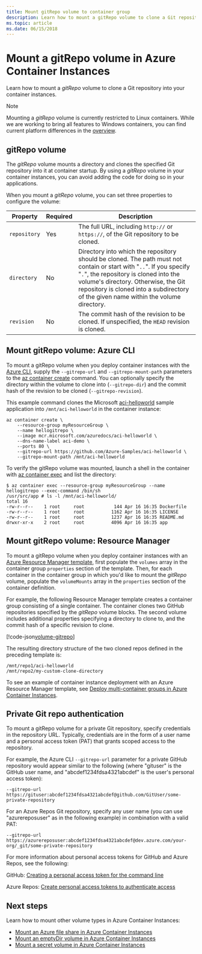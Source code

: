 ```yaml
---
title: Mount gitRepo volume to container group
description: Learn how to mount a gitRepo volume to clone a Git repository into your container instances
ms.topic: article
ms.date: 06/15/2018
---
```


# Mount a gitRepo volume in Azure Container Instances

Learn how to mount a *gitRepo* volume to clone a Git repository into your container instances.

> [!NOTE]
> Mounting a *gitRepo* volume is currently restricted to Linux containers. While we are working to bring all features to Windows containers, you can find current platform differences in the [overview](container-instances-overview.md#linux-and-windows-containers).

## gitRepo volume

The *gitRepo* volume mounts a directory and clones the specified Git repository into it at container startup. By using a *gitRepo* volume in your container instances, you can avoid adding the code for doing so in your applications.

When you mount a *gitRepo* volume, you can set three properties to configure the volume:

| Property | Required | Description |
| -------- | -------- | ----------- |
| `repository` | Yes | The full URL, including `http://` or `https://`, of the Git repository to be cloned.|
| `directory` | No | Directory into which the repository should be cloned. The path must not contain or start with "`..`".  If you specify "`.`", the repository is cloned into the volume's directory. Otherwise, the Git repository is cloned into a subdirectory of the given name within the volume directory. |
| `revision` | No | The commit hash of the revision to be cloned. If unspecified, the `HEAD` revision is cloned. |

## Mount gitRepo volume: Azure CLI

To mount a gitRepo volume when you deploy container instances with the [Azure CLI](/cli/azure), supply the `--gitrepo-url` and `--gitrepo-mount-path` parameters to the [az container create][az-container-create] command. You can optionally specify the directory within the volume to clone into (`--gitrepo-dir`) and the commit hash of the revision to be cloned (`--gitrepo-revision`).

This example command clones the Microsoft [aci-helloworld][aci-helloworld] sample application into `/mnt/aci-helloworld` in the container instance:

```azurecli-interactive
az container create \
    --resource-group myResourceGroup \
    --name hellogitrepo \
    --image mcr.microsoft.com/azuredocs/aci-helloworld \
    --dns-name-label aci-demo \
    --ports 80 \
    --gitrepo-url https://github.com/Azure-Samples/aci-helloworld \
    --gitrepo-mount-path /mnt/aci-helloworld
```

To verify the gitRepo volume was mounted, launch a shell in the container with [az container exec][az-container-exec] and list the directory:

```console
$ az container exec --resource-group myResourceGroup --name hellogitrepo --exec-command /bin/sh
/usr/src/app # ls -l /mnt/aci-helloworld/
total 16
-rw-r--r--    1 root     root           144 Apr 16 16:35 Dockerfile
-rw-r--r--    1 root     root          1162 Apr 16 16:35 LICENSE
-rw-r--r--    1 root     root          1237 Apr 16 16:35 README.md
drwxr-xr-x    2 root     root          4096 Apr 16 16:35 app
```

## Mount gitRepo volume: Resource Manager

To mount a gitRepo volume when you deploy container instances with an [Azure Resource Manager template](/azure/templates/microsoft.containerinstance/containergroups), first populate the `volumes` array in the container group `properties` section of the template. Then, for each container in the container group in which you'd like to mount the *gitRepo* volume, populate the `volumeMounts` array in the `properties` section of the container definition.

For example, the following Resource Manager template creates a container group consisting of a single container. The container clones two GitHub repositories specified by the *gitRepo* volume blocks. The second volume includes additional properties specifying a directory to clone to, and the commit hash of a specific revision to clone.

<!-- https://github.com/Azure/azure-docs-json-samples/blob/master/container-instances/aci-deploy-volume-gitrepo.json -->
[!code-json[volume-gitrepo](~/azure-docs-json-samples/container-instances/aci-deploy-volume-gitrepo.json)]

The resulting directory structure of the two cloned repos defined in the preceding template is:

```
/mnt/repo1/aci-helloworld
/mnt/repo2/my-custom-clone-directory
```

To see an example of container instance deployment with an Azure Resource Manager template, see [Deploy multi-container groups in Azure Container Instances](container-instances-multi-container-group.md).

## Private Git repo authentication

To mount a gitRepo volume for a private Git repository, specify credentials in the repository URL. Typically, credentials are in the form of a user name and a personal access token (PAT) that grants scoped access to the repository.

For example, the Azure CLI `--gitrepo-url` parameter for a private GitHub repository would appear similar to the following (where "gituser" is the GitHub user name, and "abcdef1234fdsa4321abcdef" is the user's personal access token):

```console
--gitrepo-url https://gituser:abcdef1234fdsa4321abcdef@github.com/GitUser/some-private-repository
```

For an Azure Repos Git repository, specify any user name (you can use "azurereposuser" as in the following example) in combination with a valid PAT:

```console
--gitrepo-url https://azurereposuser:abcdef1234fdsa4321abcdef@dev.azure.com/your-org/_git/some-private-repository
```

For more information about personal access tokens for GitHub and Azure Repos, see the following:

GitHub: [Creating a personal access token for the command line][pat-github]

Azure Repos: [Create personal access tokens to authenticate access][pat-repos]

## Next steps

Learn how to mount other volume types in Azure Container Instances:

* [Mount an Azure file share in Azure Container Instances](container-instances-volume-azure-files.md)
* [Mount an emptyDir volume in Azure Container Instances](container-instances-volume-emptydir.md)
* [Mount a secret volume in Azure Container Instances](container-instances-volume-secret.md)

<!-- LINKS - External -->
[aci-helloworld]: https://github.com/Azure-Samples/aci-helloworld
[pat-github]: https://help.github.com/articles/creating-a-personal-access-token-for-the-command-line/
[pat-repos]: https://docs.microsoft.com/azure/devops/organizations/accounts/use-personal-access-tokens-to-authenticate

<!-- LINKS - Internal -->
[az-container-create]: /cli/azure/container#az-container-create
[az-container-exec]: /cli/azure/container#az-container-exec
